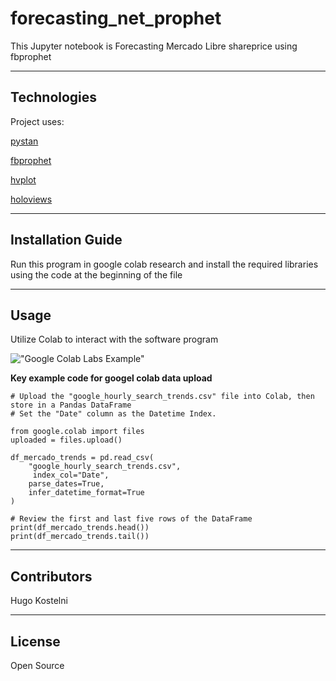 # forecasting_net_prophet


This Jupyter notebook is Forecasting Mercado Libre shareprice using fbprophet


---

## Technologies

Project uses:

[pystan](https://pystan.readthedocs.io/en/latest/)

[fbprophet](https://facebook.github.io/prophet/)

[hvplot](https://hvplot.holoviz.org/)

[holoviews](https://holoviews.org/)




---

## Installation Guide

Run this program in google colab research and install the required libraries using the code at the beginning of the file


---

## Usage

Utilize Colab to interact with the software program

!["Google Colab Labs Example"](https://www.tutorialspoint.com/google_colab/images/colab_search.jpg)

**Key example code for googel colab data upload**
```
# Upload the "google_hourly_search_trends.csv" file into Colab, then store in a Pandas DataFrame
# Set the "Date" column as the Datetime Index.

from google.colab import files
uploaded = files.upload()

df_mercado_trends = pd.read_csv(
    "google_hourly_search_trends.csv",
     index_col="Date", 
    parse_dates=True, 
    infer_datetime_format=True
)

# Review the first and last five rows of the DataFrame
print(df_mercado_trends.head())
print(df_mercado_trends.tail())
```

---

## Contributors

Hugo Kostelni

---

## License

Open Source